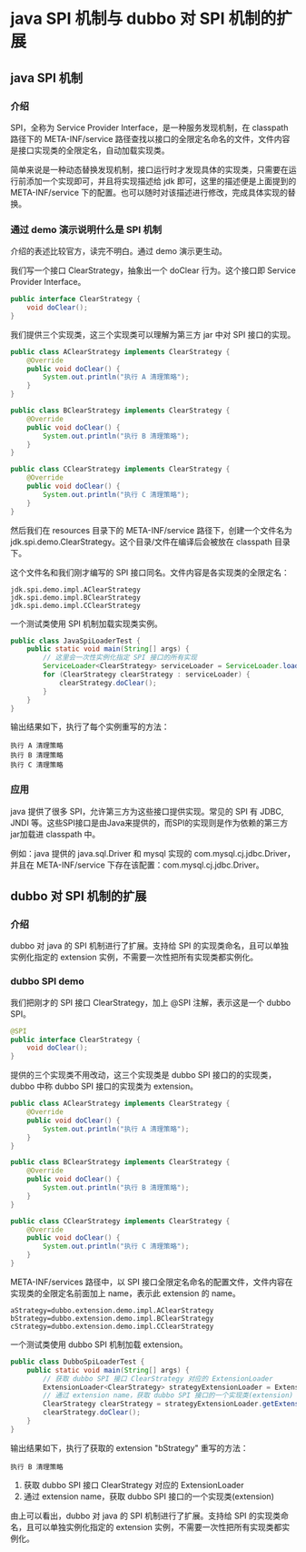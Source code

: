 # java SPI 机制与 dubbo 对 SPI 机制的扩展



## java SPI 机制

### 介绍

SPI，全称为 Service Provider Interface，是一种服务发现机制，在 classpath 路径下的 META-INF/service 路径查找以接口的全限定名命名的文件，文件内容是接口实现类的全限定名，自动加载实现类。

简单来说是一种动态替换发现机制，接口运行时才发现具体的实现类，只需要在运行前添加一个实现即可，并且将实现描述给 jdk 即可，这里的描述便是上面提到的 META-INF/service 下的配置。也可以随时对该描述进行修改，完成具体实现的替换。

### 通过 demo 演示说明什么是 SPI 机制

介绍的表述比较官方，读完不明白。通过 demo 演示更生动。

我们写一个接口 ClearStrategy，抽象出一个 doClear 行为。这个接口即 Service Provider Interface。

```java
public interface ClearStrategy {
    void doClear();
}
```

我们提供三个实现类，这三个实现类可以理解为第三方 jar 中对 SPI 接口的实现。

```java
public class AClearStrategy implements ClearStrategy {
    @Override
    public void doClear() {
        System.out.println("执行 A 清理策略");
    }
}

public class BClearStrategy implements ClearStrategy {
    @Override
    public void doClear() {
        System.out.println("执行 B 清理策略");
    }
}

public class CClearStrategy implements ClearStrategy {
    @Override
    public void doClear() {
        System.out.println("执行 C 清理策略");
    }
}
```

然后我们在 resources 目录下的 META-INF/service 路径下，创建一个文件名为 jdk.spi.demo.ClearStrategy。这个目录/文件在编译后会被放在 classpath 目录下。

这个文件名和我们刚才编写的 SPI 接口同名。文件内容是各实现类的全限定名：

```
jdk.spi.demo.impl.AClearStrategy
jdk.spi.demo.impl.BClearStrategy
jdk.spi.demo.impl.CClearStrategy
```

一个测试类使用 SPI 机制加载实现类实例。

```java
public class JavaSpiLoaderTest {
    public static void main(String[] args) {
        // 这里会一次性实例化指定 SPI 接口的所有实现
        ServiceLoader<ClearStrategy> serviceLoader = ServiceLoader.load(ClearStrategy.class);
        for (ClearStrategy clearStrategy : serviceLoader) {
            clearStrategy.doClear();
        }
    }
}
```

输出结果如下，执行了每个实例重写的方法：

```
执行 A 清理策略
执行 B 清理策略
执行 C 清理策略
```

### 应用

java 提供了很多 SPI，允许第三方为这些接口提供实现。常见的 SPI 有 JDBC, JNDI 等。这些SPI接口是由Java来提供的，而SPI的实现则是作为依赖的第三方jar加载进 classpath 中。

例如：java 提供的 java.sql.Driver 和 mysql 实现的 com.mysql.cj.jdbc.Driver，并且在 META-INF/service 下存在该配置：com.mysql.cj.jdbc.Driver。



## dubbo 对 SPI 机制的扩展

### 介绍

dubbo 对 java 的 SPI 机制进行了扩展。支持给 SPI 的实现类命名，且可以单独实例化指定的 extension 实例，不需要一次性把所有实现类都实例化。

### dubbo SPI demo

我们把刚才的 SPI 接口 ClearStrategy，加上 @SPI 注解，表示这是一个 dubbo SPI。

```java
@SPI
public interface ClearStrategy {
    void doClear();
}
```

提供的三个实现类不用改动，这三个实现类是 dubbo SPI 接口的的实现类，dubbo 中称 dubbo SPI 接口的实现类为 extension。

```java
public class AClearStrategy implements ClearStrategy {
    @Override
    public void doClear() {
        System.out.println("执行 A 清理策略");
    }
}

public class BClearStrategy implements ClearStrategy {
    @Override
    public void doClear() {
        System.out.println("执行 B 清理策略");
    }
}

public class CClearStrategy implements ClearStrategy {
    @Override
    public void doClear() {
        System.out.println("执行 C 清理策略");
    }
}
```

META-INF/services 路径中，以 SPI 接口全限定名命名的配置文件，文件内容在实现类的全限定名前面加上 name，表示此 extension 的 name。

```
aStrategy=dubbo.extension.demo.impl.AClearStrategy
bStrategy=dubbo.extension.demo.impl.BClearStrategy
cStrategy=dubbo.extension.demo.impl.CClearStrategy
```

一个测试类使用 dubbo SPI 机制加载 extension。

```java
public class DubboSpiLoaderTest {
    public static void main(String[] args) {
        // 获取 dubbo SPI 接口 ClearStrategy 对应的 ExtensionLoader
        ExtensionLoader<ClearStrategy> strategyExtensionLoader = ExtensionLoader.getExtensionLoader(ClearStrategy.class);
        // 通过 extension name，获取 dubbo SPI 接口的一个实现类(extension)
        ClearStrategy clearStrategy = strategyExtensionLoader.getExtension("bStrategy");
        clearStrategy.doClear();
    }
}
```

输出结果如下，执行了获取的 extension "bStrategy" 重写的方法：

```
执行 B 清理策略
```

1. 获取 dubbo SPI 接口 ClearStrategy 对应的 ExtensionLoader
2. 通过 extension name，获取 dubbo SPI 接口的一个实现类(extension)

由上可以看出，dubbo 对 java 的 SPI 机制进行了扩展。支持给 SPI 的实现类命名，且可以单独实例化指定的 extension 实例，不需要一次性把所有实现类都实例化。